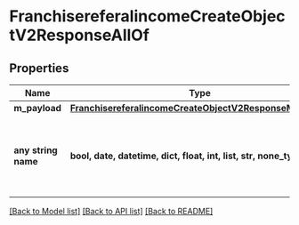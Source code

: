 # FranchisereferalincomeCreateObjectV2ResponseAllOf


## Properties
Name | Type | Description | Notes
------------ | ------------- | ------------- | -------------
**m_payload** | [**FranchisereferalincomeCreateObjectV2ResponseMPayload**](FranchisereferalincomeCreateObjectV2ResponseMPayload.md) |  | 
**any string name** | **bool, date, datetime, dict, float, int, list, str, none_type** | any string name can be used but the value must be the correct type | [optional]

[[Back to Model list]](../README.md#documentation-for-models) [[Back to API list]](../README.md#documentation-for-api-endpoints) [[Back to README]](../README.md)


